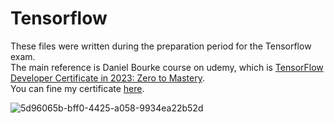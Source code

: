 # Tensorflow
These files were written during the preparation period for the Tensorflow exam.<br>
The main reference is Daniel Bourke course on udemy, which is <a href="[/about/about_team.htm](https://www.udemy.com/course/tensorflow-developer-certificate-machine-learning-zero-to-mastery/)https://www.udemy.com/course/tensorflow-developer-certificate-machine-learning-zero-to-mastery/">TensorFlow Developer Certificate in 2023: Zero to Mastery</a>. <br>
You can fine my certificate <a href="[/about/about_team.htm](https://www.credential.net/51a2ba45-9da0-45ec-80b5-8676a93573d0#gs.5u15kg)https://www.credential.net/51a2ba45-9da0-45ec-80b5-8676a93573d0#gs.5u15kg">here</a>.<br>

![5d96065b-bff0-4425-a058-9934ea22b52d](https://github.com/moayyad16/Tensorflow/assets/93573570/a93475e3-b437-4ef8-9c31-b01c4207b4c6)
